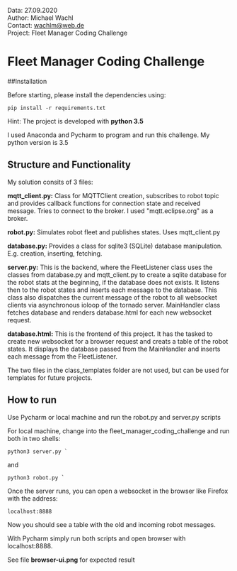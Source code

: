 Data: 27.09.2020  
Author: Michael Wachl  
Contact:  wachlm@web.de  
Project: Fleet Manager Coding Challenge

# Fleet Manager Coding Challenge

##Installation

Before starting, please install the dependencies using:
```
pip install -r requirements.txt
```

Hint: The project is developed with **python 3.5**

  
I used Anaconda and Pycharm to program and run this challenge. My python version is 3.5

## Structure and Functionality
My solution consits of 3 files:

**mqtt_client.py:** Class for MQTTClient creation, subscribes to robot topic and provides callback functions for
connection state and received message. Tries to connect to the broker. I used "mqtt.eclipse.org" as a broker. 

**robot.py:** Simulates robot fleet and publishes states. Uses mqtt_client.py

**database.py:** Provides a class for sqlite3 (SQLite) database manipulation. E.g. creation, inserting, fetching. 

**server.py:** This is the backend, where the FleetListener class uses the classes from database.py and mqtt_client.py 
to create a sqlite database for the robot stats at the beginning, if the database does not exists. It listens then to 
the robot states and inserts each message to the database. This class also dispatches the current message of the robot
to all websocket clients via asynchronous ioloop of the tornado server. 
MainHandler class fetches database and renders database.html for each new websocket request. 

**database.html:** This is the frontend of this project. It has the tasked to create new websocket for a browser 
request and creats a table of the robot states. It displays the database passed from the MainHandler and inserts each
message from the FleetListener. 

The two files in the class_templates folder are not used, but can be used for templates for future projects. 

## How to run
Use Pycharm or local machine and run the robot.py and server.py scripts


For local machine, change into the fleet_manager_coding_challenge and run both in two shells:

```
python3 server.py `
```
and 
```
python3 robot.py `
```

Once the server runs, you can open a websocket in the browser like Firefox with the address:
```
localhost:8888
```
Now you should see a table with the old and incoming robot messages. 

With Pycharm simply run both scripts and open browser with localhost:8888. 

See file **browser-ui.png** for expected result


